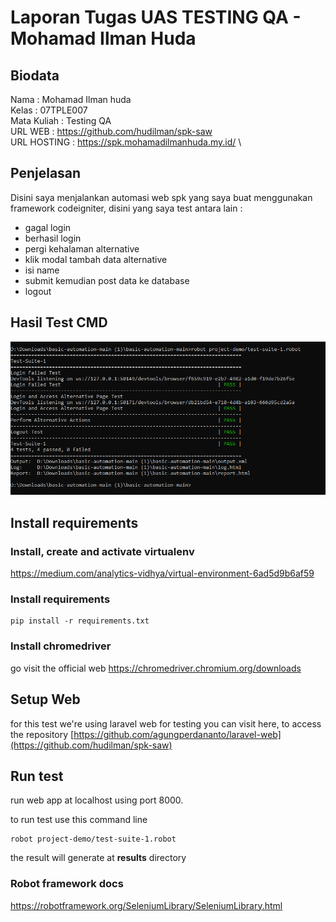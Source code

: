 # Laporan Tugas UAS TESTING QA - Mohamad Ilman Huda

## Biodata
Nama : Mohamad Ilman huda \
Kelas : 07TPLE007 \
Mata Kuliah : Testing QA \
URL WEB : https://github.com/hudilman/spk-saw \
URL HOSTING : https://spk.mohamadilmanhuda.my.id/ \

## Penjelasan
Disini saya menjalankan automasi web spk yang saya buat menggunakan framework codeigniter, disini yang saya test antara lain :
- gagal login
- berhasil login
- pergi kehalaman alternative
- klik modal tambah data alternative
- isi name
- submit kemudian post data ke database
- logout

## Hasil Test CMD
![hasil test](https://github.com/hudilman/web-automation-spk-saw/blob/main/test%20cmd.PNG?raw=true)

## Install requirements

  ### Install, create and activate virtualenv

https://medium.com/analytics-vidhya/virtual-environment-6ad5d9b6af59


### Install requirements

    pip install -r requirements.txt

### Install chromedriver
go visit the official web 
https://chromedriver.chromium.org/downloads

## Setup Web
for this test we're using laravel web for testing
you can visit here, to access the repository
[https://github.com/agungperdananto/laravel-web](https://github.com/hudilman/spk-saw)
  

## Run test
run web app at localhost using port 8000.

to run test use this command line

    robot project-demo/test-suite-1.robot

the result will generate at **results** directory

### Robot framework docs
https://robotframework.org/SeleniumLibrary/SeleniumLibrary.html
